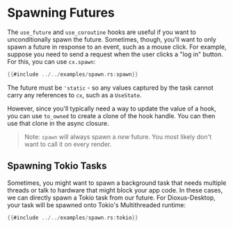 # Spawning Futures

The `use_future` and `use_coroutine` hooks are useful if you want to unconditionally spawn the future. Sometimes, though, you'll want to only spawn a future in response to an event, such as a mouse click. For example, suppose you need to send a request when the user clicks a "log in" button. For this, you can use `cx.spawn`:

```rust
{{#include ../../examples/spawn.rs:spawn}}
```

The future must be `'static` - so any values captured by the task cannot carry any references to `cx`, such as a `UseState`.

However, since you'll typically need a way to update the value of a hook, you can use `to_owned` to create a clone of the hook handle. You can then use that clone in the async closure.

> Note: `spawn` will always spawn a *new* future. You most likely don't want to call it on every render.


## Spawning Tokio Tasks

Sometimes, you might want to spawn a background task that needs multiple threads or talk to hardware that might block your app code. In these cases, we can directly spawn a Tokio task from our future. For Dioxus-Desktop, your task will be spawned onto Tokio's Multithreaded runtime:

```rust
{{#include ../../examples/spawn.rs:tokio}}
```
